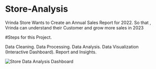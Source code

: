 # Store-Analysis

Vrinda Store Wants to Create an Annual Sales Report for 2022. So that , Vrinda can understand their Customer and grow more sales in 2023


#Steps for this Project.

 Data Cleaning.
 Data Processing.
 Data Analysis.
 Data Visualization (Interactive Dashboard).
 Report and Insights.


![Store Data Analysis Dashboard](https://github.com/Sattu13/Store-Analysis/assets/91837451/217dbe35-8f74-4d58-b45d-44278906b122)



